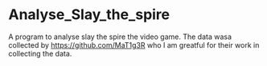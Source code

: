 # Analyse_Slay_the_spire

A program to analyse slay the spire the video game. 
The data wasa collected by https://github.com/MaT1g3R who I am greatful for their work in collecting the data. 
